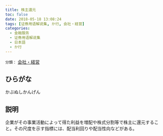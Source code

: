 ```yaml
---
title: 株主還元
toc: false
date: 2018-05-18 13:08:24
tags: [证券用语解说集, か行, 会社・経営]
categories:
  - 金融服务
  - 证券用语解说集
  - 日本語
  - か行
---
```


`分類：` [会社・経営](/tags/会社・経営/)

## ひらがな

かぶぬしかんげん

## 説明

企業がその事業活動によって得た利益を増配や株式分割等で株主に還元すること。その尺度を示す指標には、配当利回りや配当性向などがある。
